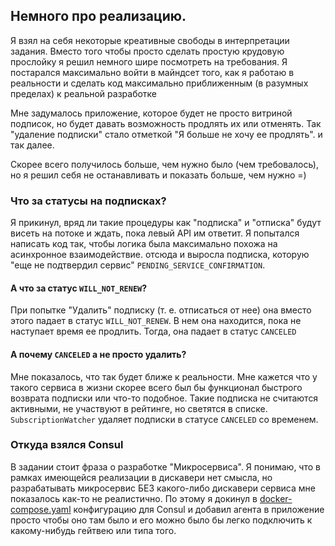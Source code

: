 ## Немного про реализацию.
Я взял на себя некоторые креативные свободы в интерпретации задания. Вместо того чтобы просто сделать простую
крудовую прослойку я решил немного шире посмотреть на требования. Я постарался максимально войти в майндсет того, как
я работаю в реальности и сделать код максимально приближенным (в разумных пределах) к реальной разработке

Мне задумалось приложение, которое будет не просто витриной подписок, но будет давать возможность продлять 
их или отменять. Так "удаление подписки" стало отметкой "Я больше не хочу ее продлять". и так далее.

Скорее всего получилось больше, чем нужно было (чем требовалось), но я решил себя не останавливать и показать больше,
чем нужно =)

### Что за статусы на подписках?
Я прикинул, вряд ли такие процедуры как "подписка" и "отписка" будут висеть на потоке и ждать, пока
левый API им ответит. Я попытался написать код так, чтобы логика была максимально похожа на асинхронное взаимодействие.
отсюда и выросла подписка, которую "еще не подтвердил сервис" `PENDING_SERVICE_CONFIRMATION`.

#### А что за статус `WILL_NOT_RENEW`?
При попытке "Удалить" подписку (т. е. отписаться от нее) она вместо этого падает в статус `WILL_NOT_RENEW`. В нем
она находится, пока не наступает время ее продлить. Тогда, она падает в статус `CANCELED`

#### А почему `CANCELED` а не просто удалить?
Мне показалось, что так будет ближе к реальности. Мне кажется что у такого сервиса в жизни скорее всего был бы 
функционал быстрого возврата подписки или что-то подобное. Такие подписка не считаются активными, не участвуют в 
рейтинге, но светятся в списке. `SubscriptionWatcher` удаляет подписки в статусе `CANCELED` со временем.

### Откуда взялся Consul
В задании стоит фраза о разработке "Микросервиса". Я понимаю, что в рамках имеющейся реализации в дискавери нет смысла,
но разрабатывать микросервис БЕЗ какого-либо дискавери сервиса мне показалось как-то не реалистично. По этому я докинул 
в [docker-compose.yaml](docker-compose.yaml) конфигурацию для Consul и добавил агента в приложение просто чтобы 
оно там было и его можно было бы легко подключить к какому-нибудь гейтвею или типа того.